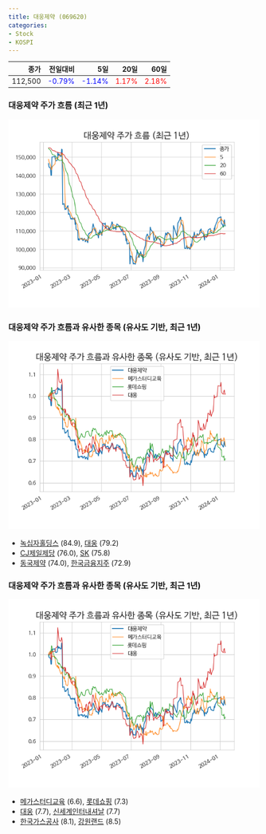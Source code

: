 ```yaml
---
title: 대웅제약 (069620)
categories:
- Stock
- KOSPI
---
```


|종가|전일대비|5일|20일|60일|
|---:|-------:|--:|---:|---:|
|112,500|<span style="color: blue">-0.79%</span>|<span style="color: blue">-1.14%</span>|<span style="color: red">1.17%</span>|<span style="color: red">2.18%</span>|

<!-- more -->
### 대웅제약 주가 흐름 (최근 1년)
![069620](/assets/images/stock/069620.png)


### 대웅제약 주가 흐름과 유사한 종목 (유사도 기반, 최근 1년)
![069620](/assets/images/stock/069620_sim.png)

- [녹십자홀딩스](/005250/) (84.9), [대웅](/003090/) (79.2)
- [CJ제일제당](/097950/) (76.0), [SK](/034730/) (75.8)
- [동국제약](/086450/) (74.0), [한국금융지주](/071050/) (72.9)


### 대웅제약 주가 흐름과 유사한 종목 (유사도 기반, 최근 1년)
![069620](/assets/images/stock/069620_sim.png)

- [메가스터디교육](/215200/) (6.6), [롯데쇼핑](/023530/) (7.3)
- [대웅](/003090/) (7.7), [신세계인터내셔날](/031430/) (7.7)
- [한국가스공사](/036460/) (8.1), [강원랜드](/035250/) (8.5)
